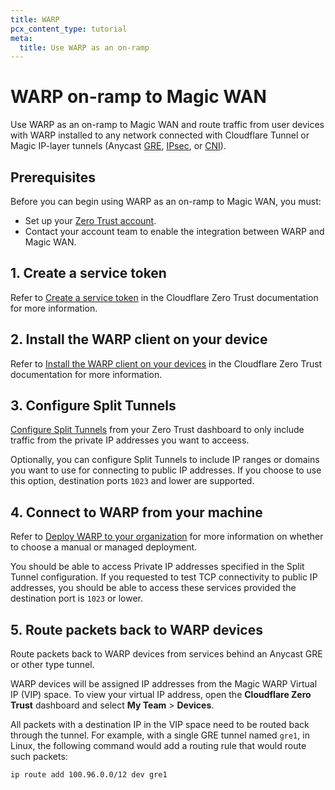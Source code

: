 ```yaml
---
title: WARP
pcx_content_type: tutorial
meta:
  title: Use WARP as an on-ramp
---
```


# WARP on-ramp to Magic WAN

Use WARP as an on-ramp to Magic WAN and route traffic from user devices with WARP installed to any network connected with Cloudflare Tunnel or Magic IP-layer tunnels (Anycast [GRE](https://www.cloudflare.com/learning/network-layer/what-is-gre-tunneling/), [IPsec](/magic-wan/how-to/ipsec/), or [CNI](/network-interconnect/)).

## Prerequisites

Before you can begin using WARP as an on-ramp to Magic WAN, you must: 

- Set up your [Zero Trust account](/cloudflare-one/setup/#start-from-the-cloudflare-dashboard).
- Contact your account team to enable the integration between WARP and Magic WAN.

## 1. Create a service token

Refer to [Create a service token](/cloudflare-one/identity/service-tokens/#create-a-service-token) in the Cloudflare Zero Trust documentation for more information.

## 2. Install the WARP client on your device

Refer to [Install the WARP client on your devices](/cloudflare-one/setup/#install-the-warp-client-on-your-devices) in the Cloudflare Zero Trust documentation for more information.

## 3. Configure Split Tunnels

[Configure Split Tunnels](/cloudflare-one/tutorials/split-tunnel/) from your Zero Trust dashboard to only include traffic from the private IP addresses you want to acceess.

Optionally, you can configure Split Tunnels to include IP ranges or domains you want to use for connecting to public IP addresses. If you choose to use this option, destination ports `1023` and lower are supported.

## 4. Connect to WARP from your machine

Refer to [Deploy WARP to your organization](/cloudflare-one/connections/connect-devices/warp/deployment/) for more information on whether to choose a manual or managed deployment.

You should be able to access Private IP addresses specified in the Split Tunnel configuration. If you requested to test TCP connectivity to public IP addresses, you should be able to access these services provided the destination port is `1023` or lower.

## 5. Route packets back to WARP devices

Route packets back to WARP devices from services behind an Anycast GRE or other type tunnel.

WARP devices will be assigned IP addresses from the Magic WARP Virtual IP (VIP) space. To view your virtual IP address, open the **Cloudflare Zero Trust** dashboard and select **My Team** > **Devices**.

All packets with a destination IP in the VIP space need to be routed back through the tunnel. For example, with a single GRE tunnel named `gre1`, in Linux, the following command would add a routing rule that would route such packets:

`ip route add 100.96.0.0/12 dev gre1`

